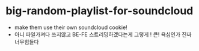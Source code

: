 # big-random-playlist-for-soundcloud
* make them use their own soundcloud cookie! 
* 아니 파일가져다 쓰지않고 BE-FE 스트리밍하겠다는게 그렇게 ! 큰! 욕심인가 진짜 너무힘들다